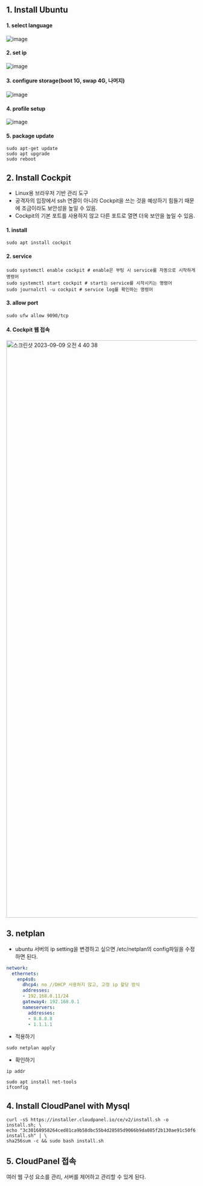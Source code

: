 ## 1. Install Ubuntu
#### 1. select language
![image](https://github.com/uomaep/ecole2023/assets/114221785/1cd2e43c-6b56-405f-87c7-cf50829b29b7)
#### 2. set ip
![image](https://github.com/uomaep/ecole2023/assets/114221785/51f533bd-07e3-4149-9527-40957a93375b)
#### 3. configure storage(boot 1G, swap 4G, 나머지)
![image](https://github.com/uomaep/ecole2023/assets/114221785/934d784e-30b6-4534-b76d-b55eb9a434b2)
#### 4. profile setup
![image](https://github.com/uomaep/ecole2023/assets/114221785/95a95d5f-759c-4364-b050-6ac804e4b123)
#### 5. package update
```shell
sudo apt-get update
sudo apt upgrade
sudo reboot
```

## 2. Install Cockpit
- Linux용 브라우저 기반 관리 도구
- 공격자의 입장에서 ssh 연결이 아니라 Cockpit을 쓰는 것을 예상하기 힘들기 때문에 조금이라도 보안성을 높일 수 있음.
- Cockpit의 기본 포트를 사용하지 않고 다른 포트로 열면 더욱 보안을 높일 수 있음.
#### 1. install
```shell
sudo apt install cockpit
```
#### 2. service
```shell
sudo systemctl enable cockpit # enable은 부팅 시 service를 자동으로 시작하게 명령어
sudo systemctl start cockpit # start는 service를 시작시키는 명령어
sudo journalctl -u cockpit # service log를 확인하는 명령어
```

#### 3. allow port
```shell
sudo ufw allow 9090/tcp
```

#### 4. Cockpit 웹 접속
<img width="1526" alt="스크린샷 2023-09-09 오전 4 40 38" src="https://github.com/uomaep/ecole2023/assets/114221785/f3ad705e-dad4-48e2-9905-15c54d02d539">

## 3. netplan
- ubuntu 서버의 ip setting을 변경하고 싶으면 /etc/netplan의 config파일을 수정하면 된다.
```yaml
network:
  ethernets:
    enp4s0:
      dhcp4: no //DHCP 사용하지 않고, 고정 ip 할당 방식
      addresses:
      - 192.168.0.11/24
      gateway4: 192.168.0.1
      nameservers:
        addresses:
        - 8.8.8.8
        - 1.1.1.1
```
- 적용하기
```shell
sudo netplan apply
```

- 확인하기
```shell
ip addr
```
```shell
sudo apt install net-tools
ifconfig
```

## 4. Install CloudPanel with Mysql
```shell
curl -sS https://installer.cloudpanel.io/ce/v2/install.sh -o install.sh; \
echo "3c30168958264ced81ca9b58dbc55b4d28585d9066b9da085f2b130ae91c50f6 install.sh" | \
sha256sum -c && sudo bash install.sh
```

## 5. CloudPanel 접속
여러 웹 구성 요소를 관리, 서버를 제어하고 관리할 수 있게 된다.
